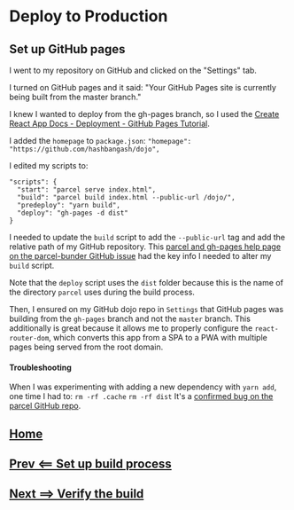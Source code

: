 # Deploy to Production

## Set up GitHub pages

I went to my repository on GitHub and clicked on the "Settings" tab.

I turned on GitHub pages and it said: "Your GitHub Pages site is currently being built from the master branch."

I knew I wanted to deploy from the gh-pages branch, so I used the [Create React App Docs - Deployment - GitHub Pages Tutorial](https://create-react-app.dev/docs/deployment#github-pages).

I added the `homepage` to `package.json`:
`"homepage": "https://github.com/hashbangash/dojo",`

I edited my scripts to:
```
"scripts": {
  "start": "parcel serve index.html",
  "build": "parcel build index.html --public-url /dojo/",
  "predeploy": "yarn build",
  "deploy": "gh-pages -d dist"
}
```
I needed to update the `build` script to add the `--public-url` tag and add the relative path of my GitHub repository. This [parcel and gh-pages help page on the parcel-bunder GitHub issue](https://github.com/parcel-bundler/parcel/issues/505) had the key info I needed to alter my `build` script.

Note that the `deploy` script uses the `dist` folder because this is the name of the directory `parcel` uses during the build process.

Then, I ensured on my GitHub dojo repo in `Settings` that GitHub pages was building from the `gh-pages` branch and not the `master` branch. This additionally is great because it allows me to properly configure the `react-router-dom`, which converts this app from a SPA to a PWA with multiple pages being served from the root domain.

#### Troubleshooting
When I was experimenting with adding a new dependency with `yarn add`, one time I had to:
`rm -rf .cache`
`rm -rf dist`
It's a [confirmed bug on the parcel GitHub repo](https://github.com/parcel-bundler/parcel/issues/729).

## [Home](./../README.md)
## [Prev <== Set up build process](./build_process.md)
## [Next ==> Verify the build](./verify.md)
